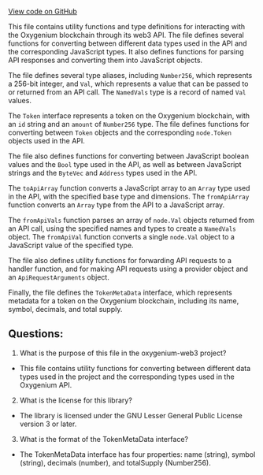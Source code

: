 [View code on GitHub](https://github.com/oxygenium/oxygenium-web3/packages/web3/src/api/types.ts)

This file contains utility functions and type definitions for interacting with the Oxygenium blockchain through its web3 API. The file defines several functions for converting between different data types used in the API and the corresponding JavaScript types. It also defines functions for parsing API responses and converting them into JavaScript objects.

The file defines several type aliases, including `Number256`, which represents a 256-bit integer, and `Val`, which represents a value that can be passed to or returned from an API call. The `NamedVals` type is a record of named `Val` values.

The `Token` interface represents a token on the Oxygenium blockchain, with an `id` string and an `amount` of `Number256` type. The file defines functions for converting between `Token` objects and the corresponding `node.Token` objects used in the API.

The file also defines functions for converting between JavaScript boolean values and the `Bool` type used in the API, as well as between JavaScript strings and the `ByteVec` and `Address` types used in the API.

The `toApiArray` function converts a JavaScript array to an `Array` type used in the API, with the specified base type and dimensions. The `fromApiArray` function converts an `Array` type from the API to a JavaScript array.

The `fromApiVals` function parses an array of `node.Val` objects returned from an API call, using the specified names and types to create a `NamedVals` object. The `fromApiVal` function converts a single `node.Val` object to a JavaScript value of the specified type.

The file also defines utility functions for forwarding API requests to a handler function, and for making API requests using a provider object and an `ApiRequestArguments` object.

Finally, the file defines the `TokenMetaData` interface, which represents metadata for a token on the Oxygenium blockchain, including its name, symbol, decimals, and total supply.
## Questions: 
 1. What is the purpose of this file in the oxygenium-web3 project?
- This file contains utility functions for converting between different data types used in the project and the corresponding types used in the Oxygenium API.

2. What is the license for this library?
- The library is licensed under the GNU Lesser General Public License version 3 or later.

3. What is the format of the TokenMetaData interface?
- The TokenMetaData interface has four properties: name (string), symbol (string), decimals (number), and totalSupply (Number256).